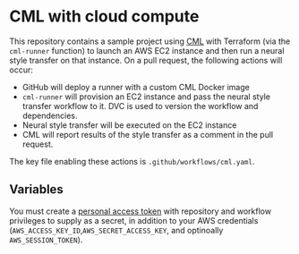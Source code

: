 # CML with cloud compute


This repository contains a sample project using [CML](https://github.com/iterative/cml) with Terraform (via the `cml-runner` function) to launch an AWS EC2 instance and then run a neural style transfer on that instance. On a pull request, the following actions will occur:
- GitHub will deploy a runner with a custom CML Docker image
- `cml-runner` will provision an EC2 instance and pass the neural style transfer workflow to it. DVC is used to version the workflow and dependencies. 
- Neural style transfer will be executed on the EC2 instance 
- CML will report results of the style transfer as a comment in the pull request. 

The key file enabling these actions is `.github/workflows/cml.yaml`.

## Variables
You must create a [personal access token](https://docs.github.com/en/github/authenticating-to-github/creating-a-personal-access-token) with repository and workflow privileges to supply as a secret, in addition to your AWS credentials (`AWS_ACCESS_KEY_ID`,`AWS_SECRET_ACCESS_KEY`, and optinoally `AWS_SESSION_TOKEN`).
